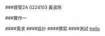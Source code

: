 ###資管2A 0224103 黃淑玲

###實作一

####需求
####設計
####撰寫
####測試
[trello](https://trello.com/b/jMy0wA6U/test)
